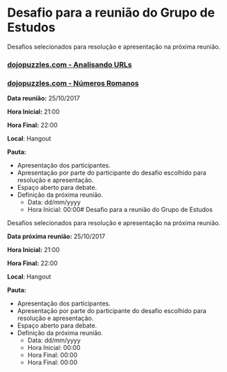# Desafio para a reunião do Grupo de Estudos

Desafios selecionados para resolução e apresentação na próxima reunião.

### <a href="dojopuzzles.com_analisando_urls_01.md">dojopuzzles.com - Analisando URLs</a>

### <a href="dojopuzzles.com_numeros_romanos_02.md">dojopuzzles.com - Números Romanos</a>


**Data reunião:** 25/10/2017

**Hora Inicial:** 21:00

**Hora Final:** 22:00

**Local**: Hangout

**Pauta:**
- Apresentação dos participantes.
- Apresentação por parte do participante do desafio escolhido para resolução e apresentação.
- Espaço aberto para debate.
- Definição da próxima reunião.
    - Data: dd/mm/yyyy
    - Hora Inicial: 00:00# Desafio para a reunião do Grupo de Estudos

Desafios selecionados para resolução e apresentação na próxima reunião.

**Data próxima reunião:** 25/10/2017

**Hora Inicial:** 21:00

**Hora Final:** 22:00

**Local**: Hangout

**Pauta:**
- Apresentação dos participantes.
- Apresentação por parte do participante do desafio escolhido para resolução e apresentação.
- Espaço aberto para debate.
- Definição da próxima reunião.
    - Data: dd/mm/yyyy
    - Hora Inicial: 00:00
    - Hora Final: 00:00
    - Hora Final: 00:00